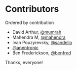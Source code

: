 # Contributors

Ordered by contribution

* David Arthur, [@mumrah](https://github.com/mumrah)
* Mahendra M, [@mahendra](https://github.com/mahendra)
* Ivan Pouzyrevsky, [@sandello](https://github.com/sandello)
* [@anentropic](https://github.com/anentropic)
* Ben Frederickson, [@benfred](https://github.com/benfred)

Thanks, everyone!
